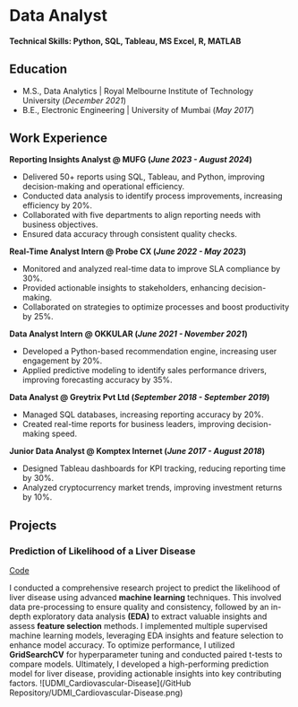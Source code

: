 # Data Analyst

#### Technical Skills: Python, SQL, Tableau, MS Excel, R, MATLAB

## Education					       		
- M.S., Data Analytics | Royal Melbourne Institute of Technology University (_December 2021_)	 			        		
- B.E., Electronic Engineering | University of Mumbai (_May 2017_)

## Work Experience
**Reporting Insights Analyst @ MUFG (_June 2023 - August 2024_)**
- Delivered 50+ reports using SQL, Tableau, and Python, improving decision-making and operational efficiency.
- Conducted data analysis to identify process improvements, increasing efficiency by 20%.
- Collaborated with five departments to align reporting needs with business objectives.
- Ensured data accuracy through consistent quality checks.

**Real-Time Analyst Intern @ Probe CX (_June 2022 - May 2023_)**
- Monitored and analyzed real-time data to improve SLA compliance by 30%.
- Provided actionable insights to stakeholders, enhancing decision-making.
- Collaborated on strategies to optimize processes and boost productivity by 25%.

**Data Analyst Intern @ OKKULAR (_June 2021 - November 2021_)**
- Developed a Python-based recommendation engine, increasing user engagement by 20%.
- Applied predictive modeling to identify sales performance drivers, improving forecasting accuracy by 35%.

**Data Analyst @ Greytrix Pvt Ltd (_September 2018 - September 2019_)**
- Managed SQL databases, increasing reporting accuracy by 20%.
- Created real-time reports for business leaders, improving decision-making speed.

**Junior Data Analyst @ Komptex Internet (_June 2017 - August 2018_)**
- Designed Tableau dashboards for KPI tracking, reducing reporting time by 30%.
- Analyzed cryptocurrency market trends, improving investment returns by 10%.

## Projects
### Prediction of Likelihood of a Liver Disease
[Code](https://github.com/johebshaikh/Liver-Disease-Prediction-ML)

I conducted a comprehensive research project to predict the likelihood of liver disease using advanced **machine learning** techniques. This involved data pre-processing to ensure quality and consistency, followed by an in-depth exploratory data analysis **(EDA)** to extract valuable insights and assess **feature selection** methods. I implemented multiple supervised machine learning models, leveraging EDA insights and feature selection to enhance model accuracy. To optimize performance, I utilized **GridSearchCV** for hyperparameter tuning and conducted paired t-tests to compare models. Ultimately, I developed a high-performing prediction model for liver disease, providing actionable insights into key contributing factors.
![UDMI_Cardiovascular-Disease](/GitHub Repository/UDMI_Cardiovascular-Disease.png)








